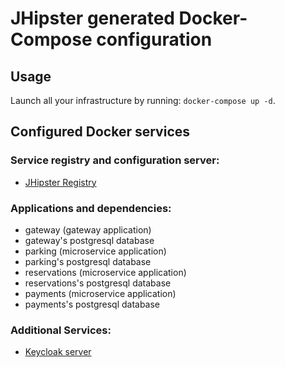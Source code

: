# JHipster generated Docker-Compose configuration

## Usage

Launch all your infrastructure by running: `docker-compose up -d`.

## Configured Docker services

### Service registry and configuration server:

- [JHipster Registry](http://localhost:8761)

### Applications and dependencies:

- gateway (gateway application)
- gateway's postgresql database
- parking (microservice application)
- parking's postgresql database
- reservations (microservice application)
- reservations's postgresql database
- payments (microservice application)
- payments's postgresql database

### Additional Services:

- [Keycloak server](http://localhost:9080)
